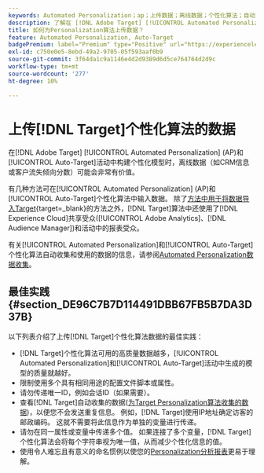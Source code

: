 ```yaml
---
keywords: Automated Personalization；ap；上传数据；离线数据；个性化算法；自动定位；自动定位；最佳实践
description: 了解在 [!DNL Adobe Target] [!UICONTROL Automated Personalization] (AP)和[!UICONTROL Auto-Target]活动中构建个性化模型时如何上载离线数据。
title: 如何为Personalization算法上传数据？
feature: Automated Personalization, Auto-Target
badgePremium: label="Premium" type="Positive" url="https://experienceleague.adobe.com/docs/target/using/introduction/intro.html?lang=en#premium newtab=true" tooltip="查看Target Premium中包含的内容。"
exl-id: c750e0e5-8ebd-49a2-9705-05f593aaf0b9
source-git-commit: 3f64da1c9a1146e4d2d9389d6d5ce764764d2d9c
workflow-type: tm+mt
source-wordcount: '277'
ht-degree: 10%

---
```


# 上传[!DNL Target]个性化算法的数据

在[!DNL Adobe Target] [!UICONTROL Automated Personalization] (AP)和[!UICONTROL Auto-Target]活动中构建个性化模型时，离线数据（如CRM信息或客户流失倾向分数）可能会非常有价值。

有几种方法可在[!UICONTROL Automated Personalization] (AP)和[!UICONTROL Auto-Target]个性化算法中输入数据。 除了[方法中用于将数据导入Target](https://experienceleague.adobe.com/docs/target-dev/developer/implementation/methods/methods-to-get-data-into-target.html){target=_blank}的方法之外，[!DNL Target]算法中还使用了[!DNL Experience Cloud]共享受众([!UICONTROL Adobe Analytics]、[!DNL Audience Manager])和活动中的报表受众。

有关[!UICONTROL Automated Personalization]和[!UICONTROL Auto-Target]个性化算法自动收集和使用的数据的信息，请参阅[Automated Personalization数据收集](/help/main/c-activities/t-automated-personalization/ap-data.md)。

## 最佳实践 {#section_DE96C7B7D114491DBB67FB5B7DA3D37B}

以下列表介绍了上传[!DNL Target]个性化算法数据的最佳实践：

* [!DNL Target]个性化算法可用的高质量数据越多，[!UICONTROL Automated Personalization]和[!UICONTROL Auto-Target]活动中生成的模型的质量就越好。
* 限制使用多个具有相同用途的配置文件脚本或属性。
* 请勿传递唯一ID，例如会话ID（如果需要）。
* 查看[!DNL Target]自动收集的数据([为Target Personalization算法收集的数据](/help/main/c-activities/t-automated-personalization/ap-data.md))，以便您不会发送重复信息。 例如，[!DNL Target]使用IP地址确定访客的邮政编码。 这就不需要将此信息作为单独的变量进行传递。
* 请勿在同一属性或变量中传递多个值。 如果连接了多个变量，[!DNL Target]个性化算法会将每个字符串视为唯一值，从而减少个性化信息的值。
* 使用令人难忘且有意义的命名惯例以使您的[Personalization分析报表](/help/main/c-reports/c-personalization-insights-reports/personalization-insights-reports.md#concept_A897070E1EDC403EB84CFB7A6ECAD767)更易于理解。

